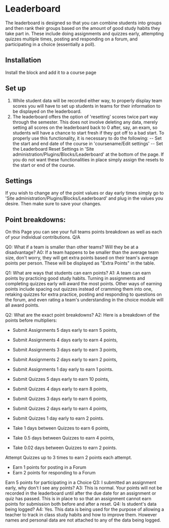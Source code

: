 Leaderboard
=========
The leaderboard is designed so that you can combine students into groups and then rank their groups based on the amount of good study habits they take part in. These include doing assignments and quizzes early, attempting quizzes multiple times, posting and responding on a forum, and participating in a choice (essentially a poll).

Installation
-----------
Install the block and add it to a course page

Set up
------
1. While student data will be recorded either way, to properly display team scores you will have to set up students in teams for their information to be displayed on the leaderboard. 
2. The leaderboard offers the option of 'resetting' scores twice part way through the semester. This does not involve deleting any data, merely setting all scores on the leaderboard back to 0 after, say, an exam, so students will have a chance to start fresh if they got off to a bad start. To properly use this functionality, it is necessary to do the following:
-- Set the start and end date of the course in 'coursename/Edit settings'
-- Set the Leaderboard Reset Settings in 'Site administration/Plugins/Blocks/Leaderboard' at the bottom of the page.
If you do not want these functionalities in place simply assign the resets to the start or end of the course.

Settings
------
If you wish to change any of the point values or day early times simply go to 'Site administration/Plugins/Blocks/Leaderboard' and plug in the values you desire. Then make sure to save your changes.



## Point breakdowns:
On this Page you can see your full teams points breakdown as well as each of your individual contributions.
Q/A

Q0: What if a team is smaller than other teams? Will they be at a disadvantage?
A0: If a team happens to be smaller than the average team size, don't worry, they will get extra points based on their team's average points per person. These will be displayed as "Extra Points" in the table. 

Q1: What are ways that students can earn points?
A1: A team can earn points by practicing good study habits. Turning in assignments and completing quizzes early will award the most points. Other ways of earning points include spacing out quizzes instead of cramming them into one, retaking quizzes for extra practice, posting and responding to questions on the forum, and even rating a team's understanding in the choice module will all award points. 

Q2: What are the exact point breakdowns?
A2: Here is a breakdown of the points before multipliers: 
- Submit Assignments 5 days early to earn 5 points,
- Submit Assignments 4 days early to earn 4 points,
- Submit Assignments 3 days early to earn 3 points,
- Submit Assignments 2 days early to earn 2 points,
- Submit Assignments 1 day early to earn 1 points.

- Submit Quizzes 5 days early to earn 10 points,
- Submit Quizzes 4 days early to earn 8 points,
- Submit Quizzes 3 days early to earn 6 points,
- Submit Quizzes 2 days early to earn 4 points,
- Submit Quizzes 1 day early to earn 2 points.

- Take 1 days between Quizzes to earn 6 points,
- Take 0.5 days between Quizzes to earn 4 points,
- Take 0.02 days between Quizzes to earn 2 points.

Attempt Quizzes up to 3 times to earn 2 points each attempt.

- Earn 1 points for posting in a Forum
- Earn 2 points for responding to a Forum

Earn 5 points for participating in a Choice 
Q3: I submitted an assignment early, why don't I see any points?
A3: This is normal. Your points will not be recorded in the leaderboard until after the due date for an assignment or quiz has passed. This is in place to so that an assignment cannot earn points for submission both before and after a reset. 
Q4: Is student's data being logged?
A4: Yes. This data is being used for the purpose of allowing a teacher to track in class study habits and how to improve them. However names and personal data are not attached to any of the data being logged.
